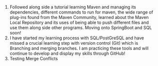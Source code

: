 1. Followed along side a tutorial learning Maven and managing its dependencies, different commands to run for maven, the wide range of plug-ins found from the Maven Community, learned about the Maven Local Repository and its uses of being able to push different files and use them along side other programs. Moving onto SpringBoot and SQL soon!
2. I have started my learning process with SQL/PostGreSQL and have missed a crucial learning step with version control (Git) which is Branching and merging branches. I am practicing these tools and will continue to develop and display my skills through GitHub!
3. Testing Merge Conflicts